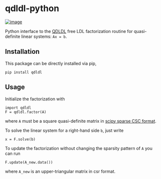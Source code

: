 # qdldl-python

[![image](https://travis-ci.org/oxfordcontrol/qdldl-python.svg?branch=master)](https://travis-ci.org/oxfordcontrol/qdldl-python)

Python interface to the [QDLDL](https://github.com/oxfordcontrol/qdldl/)
free LDL factorization routine for quasi-definite linear systems: `Ax =
b`.

## Installation

This package can be directly installed via pip,

```
pip install qdldl
```

## Usage

Initialize the factorization with

```
import qdldl
F = qdldl.factor(A)
```

where `A` must be a square quasi-definite matrix in [scipy sparse CSC
format](https://docs.scipy.org/doc/scipy/reference/generated/scipy.sparse.csc_matrix.html/).

To solve the linear system for a right-hand side `b`, just write

```
x = F.solve(b)
```

To update the factorization without changing the sparsity pattern of `A` you can run

``
F.update(A_new.data())
``

where `A_new` is an upper-triangular matrix in csr format.

